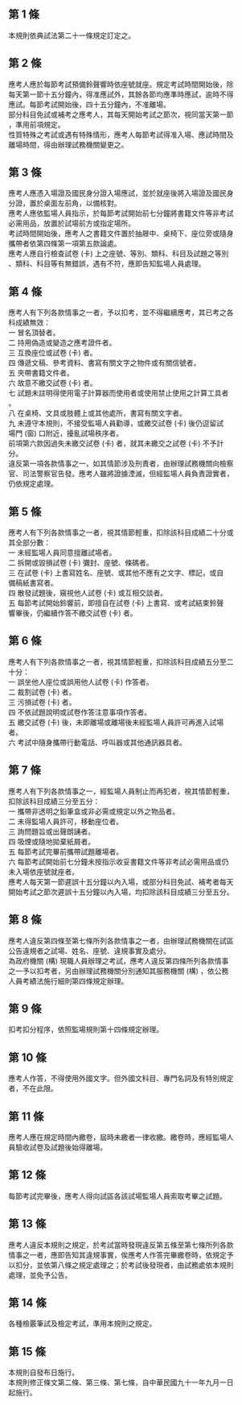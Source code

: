 第 1 條
-------
本規則依典試法第二十一條規定訂定之。

第 2 條
-------
應考人應於每節考試預備鈴聲響時依座號就座。規定考試時間開始後，除  
每天第一節十五分鐘內，得准應試外，其餘各節均應準時應試，逾時不得  
應試。每節考試開始後，四十五分鐘內，不准離場。  
部分科目免試或補考之應考人，其每天開始考試之節次，視同當天第一節  
，準用前項規定。  
性質特殊之考試或遇有特殊情形，應考人每節考試得准入場、應試時間及  
離場時間，得由辦理試務機關變更之。

第 3 條
-------
應考人應憑入場證及國民身分證入場應試，並於就座後將入場證及國民身  
分證，置於桌面左前角，以備核對。  
應考人應依監場人員指示，於每節考試開始前七分鐘將書籍文件等非考試  
必需用品，放置於試場前方或指定場所。  
考試時間開始後，應考人之書籍文件置於抽屜中、桌椅下、座位旁或隨身  
攜帶者依第四條第一項第五款論處。  
應考人應自行檢查試卷 (卡) 上之座號、等別、類科、科目及試題之等別  
、類科、科目等有無錯誤，遇有不符，應即告知監場人員處理。

第 4 條
-------
應考人有下列各款情事之一者，予以扣考，並不得繼續應考，其已考之各  
科成績無效：  
一  冒名頂替者。  
二  持用偽造或變造之應考證件者。  
三  互換座位或試卷 (卡) 者。  
四  傳遞文稿、參考資料、書寫有關文字之物件或有關信號者。  
五  夾帶書籍文件者。  
六  故意不繳交試卷 (卡) 者。  
七  試題未註明得使用電子計算器而使用者或使用禁止使用之計算工具者  
    。  
八  在桌椅、文具或肢體上或其他處所，書寫有關文字者。  
九  未遵守本規則，不接受監場人員勸導，或繳交試卷 (卡) 後仍逗留試  
    場門 (窗) 口附近，擾亂試場秩序者。  
前項第六款因過失未繳交試卷 (卡) 者，就其未繳交之試卷 (卡) 不予計  
分。  
違反第一項各款情事之一，如其情節涉及刑責者，由辦理試務機關向檢察  
官、司法警察官告發。應考人雖將證據湮滅，但經監場人員負責證實者，  
仍依規定處理。

第 5 條
-------
應考人有下列各款情事之一者，視其情節輕重，扣除該科目成績二十分或  
其全部分數：  
一  未經監場人員同意擅離試場者。  
二  拆開或毀損試卷 (卡) 彌封、座號、條碼者。  
三  在試卷 (卡) 上書寫姓名、座號、或其他不應有之文字、標記，或自  
    備稿紙書寫者。  
四  散發試題後，窺視他人試卷 (卡) 或互相交談者。  
五  每節考試開始鈴響前，即擅自在試卷 (卡) 上書寫、或考試結束鈴聲  
    響畢後，仍繼續作答不繳交試卷 (卡) 者。

第 6 條
-------
應考人有下列各款情事之一者，視其情節輕重，扣除該科目成績五分至二  
十分：  
一  誤坐他人座位或誤用他人試卷 (卡) 作答者。  
二  裁割試卷 (卡) 者。  
三  污損試卷 (卡) 者。  
四  不依試題說明或試卷作答注意事項作答者。  
五  繳交試卷 (卡) 後，未即離場或離場後未經監場人員許可再進入試場  
    者。  
六  考試中隨身攜帶行動電話、呼叫器或其他通訊器具者。

第 7 條
-------
應考人有下列各款情事之一，經監場人員制止而再犯者，視其情節輕重，  
扣除該科目成績三分至五分：  
一  攜帶非透明之鉛筆盒或非必需或規定以外之物品者。  
二  未得監場人員許可，移動座位者。  
三  詢問題旨或出聲朗誦者。  
四  吸煙或隨地拋棄紙屑者。  
五  每節考試完畢前攜帶試題離場者。  
六  每節考試開始前七分鐘未按指示收妥書籍文件等非考試必需用品或仍  
    未入場依座號就座者。  
應考人每天第一節遲誤十五分鐘以內入場，或部分科目免試、補考者每天  
開始考試之節次遲誤十五分鐘以內入場，均扣除該科目成績三分至五分。

第 8 條
-------
應考人違反第四條至第七條所列各款情事之一者，由辦理試務機關在試區  
公告違規者之試場、姓名、座號、違規事實及處分。  
為政府機關 (構) 現職人員辦理之考試，應考人違反第四條所列各款情事  
之一予以扣考者，另由辦理試務機關分別通知其服務機關 (構) ，依公務  
人員考績法施行細則第四條規定辦理。

第 9 條
-------
扣考扣分程序，依照監場規則第十四條規定辦理。

第 10 條
--------
應考人作答，不得使用外國文字。但外國文科目、專門名詞及有特別規定  
者，不在此限。

第 11 條
--------
應考人應在規定時間內繳卷，屆時未繳者一律收繳。繳卷時，應經監場人  
員驗收試卷及試題後始得離場。

第 12 條
--------
每節考試完畢後，應考人得向試區各該試場監場人員索取考畢之試題。

第 13 條
--------
應考人違反本規則之規定，於考試當時發現違反第五條至第七條所列各款  
情事之一者，應即告知其違規事實，俟應考人作答完畢繳卷時，依規定予  
以扣分，並依第八條之規定處理之；於考試後發現者，由試務處依本規則  
處理，並免予公告。

第 14 條
--------
各種檢覈筆試及檢定考試，準用本規則之規定。

第 15 條
--------
本規則自發布日施行。  
本規則修正條文第二條、第三條、第七條，自中華民國九十一年九月一日  
起施行。

